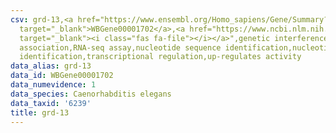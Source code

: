 ```yaml
---
csv: grd-13,<a href="https://www.ensembl.org/Homo_sapiens/Gene/Summary?db=core;g=WBGene00001702"
  target="_blank">WBGene00001702</a>,<a href="https://www.ncbi.nlm.nih.gov/pubmed/27496166"
  target="_blank"><i class="fas fa-file"></i></a>",genetic interference,functional
  association,RNA-seq assay,nucleotide sequence identification,nucleotide sequence
  identification,transcriptional regulation,up-regulates activity
data_alias: grd-13
data_id: WBGene00001702
data_numevidence: 1
data_species: Caenorhabditis elegans
data_taxid: '6239'
title: grd-13
---
```

